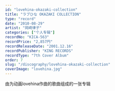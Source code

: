 ```yaml
---
id: "lovehina-okazaki-collection"
title: "ラブひな OKAZAKI COLLECTION"
type: "record"
date: "2010-08-29"
artist: "岡崎律子"
categories: ["个人专辑"]
recordNo: "KICA-563"
recordPrice: "2,857円"
recordReleaseDate: "2001.12.16"
recordPublisher: "KING RECORDS"
recordType: "7th Cover Album"
order: 7
slug: "/discography/lovehina-okazaki-collection"
coverImage: "lovehina.jpg"
---
```


由为动画lovehina作曲的歌曲组成的一张专辑

